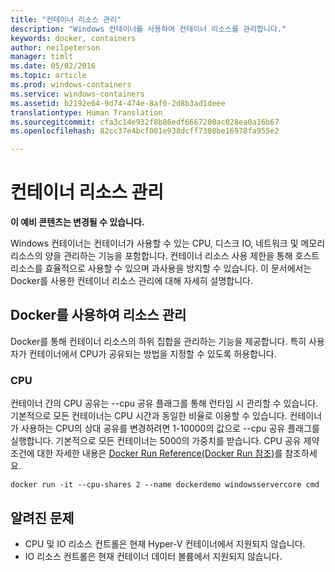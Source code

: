 ```yaml
---
title: "컨테이너 리소스 관리"
description: "Windows 컨테이너를 사용하여 컨테이너 리소스를 관리합니다."
keywords: docker, containers
author: neilpeterson
manager: timlt
ms.date: 05/02/2016
ms.topic: article
ms.prod: windows-containers
ms.service: windows-containers
ms.assetid: b2192e64-9d74-474e-8af0-2d8b3ad1deee
translationtype: Human Translation
ms.sourcegitcommit: cfa3c14e932f8b86edf6667200ac028ea0a16b67
ms.openlocfilehash: 82cc37e4bcf001e938dcff7308be16978fa955e2

---
```


# 컨테이너 리소스 관리

**이 예비 콘텐츠는 변경될 수 있습니다.** 

Windows 컨테이너는 컨테이너가 사용할 수 있는 CPU, 디스크 IO, 네트워크 및 메모리 리소스의 양을 관리하는 기능을 포함합니다. 컨테이너 리소스 사용 제한을 통해 호스트 리소스를 효율적으로 사용할 수 있으며 과사용을 방지할 수 있습니다. 이 문서에서는 Docker를 사용한 컨테이너 리소스 관리에 대해 자세히 설명합니다.

## Docker를 사용하여 리소스 관리 

Docker를 통해 컨테이너 리소스의 하위 집합을 관리하는 기능을 제공합니다. 특히 사용자가 컨테이너에서 CPU가 공유되는 방법을 지정할 수 있도록 허용합니다. 

### CPU

컨테이너 간의 CPU 공유는 --cpu 공유 플래그를 통해 런타임 시 관리할 수 있습니다. 기본적으로 모든 컨테이너는 CPU 시간과 동일한 비율로 이용할 수 있습니다. 컨테이너가 사용하는 CPU의 상대 공유를 변경하려면 1-10000의 값으로 --cpu 공유 플래그를 실행합니다. 기본적으로 모든 컨테이너는 5000의 가중치를 받습니다. CPU 공유 제약 조건에 대한 자세한 내용은 [Docker Run Reference(Docker Run 참조)]( https://docs.docker.com/engine/reference/run/#cpu-share-constraint)를 참조하세요. 

```none 
docker run -it --cpu-shares 2 --name dockerdemo windowsservercore cmd
```

## 알려진 문제

- CPU 및 IO 리소스 컨트롤은 현재 Hyper-V 컨테이너에서 지원되지 않습니다.
- IO 리소스 컨트롤은 현재 컨테이너 데이터 볼륨에서 지원되지 않습니다.


<!--HONumber=Jun16_HO4-->


